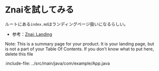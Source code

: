 # Znaiを試してみる

ルートにある`index.md`はランディングページ扱いになるらしい。

- 参考：[Znai: Landing](https://testingisdocumenting.org/znai/flow/landing)

Note: This is a summary page for your product. It is your landing page, but is not a part of your Table Of Contents.
If you don't know what to put here, delete this file

:include-file: ../src/main/java/com/example/App.java
